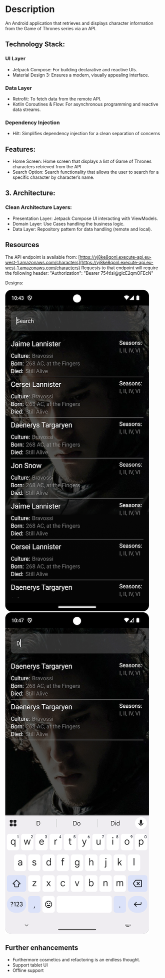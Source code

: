 # Description

An Android application that retrieves and displays character information from the Game of Thrones series via an API.

## Technology Stack:

### UI Layer

* Jetpack Compose: For building declarative and reactive UIs.
* Material Design 3: Ensures a modern, visually appealing interface.

### Data Layer

* Retrofit: To fetch data from the remote API.
* Kotlin Coroutines & Flow: For asynchronous programming and reactive data streams.

### Dependency Injection

* Hilt: Simplifies dependency injection for a clean separation of concerns

## Features:

- Home Screen: Home screen that displays a list of Game of Thrones characters retrieved from the API
- Search Option: Search functionality that allows the user to search for a specific character by character’s name.

## 3. Architecture:

###   Clean Architecture Layers:
* Presentation Layer: Jetpack Compose UI interacting with ViewModels.
* Domain Layer: Use Cases handling the business logic.
* Data Layer: Repository pattern for data handling (remote and local).

## Resources

The API endpoint is available from:
[https://yj8ke8qonl.execute-api.eu-west-1.amazonaws.com/characters](https://yj8ke8qonl.execute-api.eu-west-1.amazonaws.com/characters)
Requests to that endpoint will require the following header:
"Authorization": "Bearer 754t!si@glcE2qmOFEcN"

Designs: 

![img_design_1.png](app%2Fsrc%2Fmain%2Fres%2Fdrawable%2Fimg_design_1.png) 
![img_design_2.png](app%2Fsrc%2Fmain%2Fres%2Fdrawable%2Fimg_design_2.png)

## Further enhancements

- Furthermore cosmetics and refactoring is an endless thought.
- Support tablet UI
- Offline support


